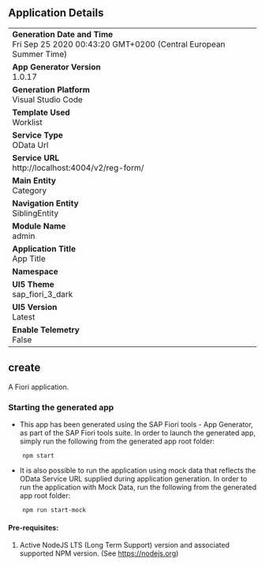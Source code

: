 ## Application Details
|               |
| ------------- |
|**Generation Date and Time**<br>Fri Sep 25 2020 00:43:20 GMT+0200 (Central European Summer Time)|
|**App Generator Version**<br>1.0.17|
|**Generation Platform**<br>Visual Studio Code|
|**Template Used**<br>Worklist|
|**Service Type**<br>OData Url|
|**Service URL**<br>http://localhost:4004/v2/reg-form/|
|**Main Entity**<br>Category|
|**Navigation Entity**<br>SiblingEntity|
|**Module Name**<br>admin|
|**Application Title**<br>App Title|
|**Namespace**<br>|
|**UI5 Theme**<br>sap_fiori_3_dark|
|**UI5 Version**<br>Latest |
|**Enable Telemetry**<br>False |

## create

A Fiori application.

### Starting the generated app

-   This app has been generated using the SAP Fiori tools - App Generator, as part of the SAP Fiori tools suite.  In order to launch the generated app, simply run the following from the generated app root folder:

```
    npm start
```

- It is also possible to run the application using mock data that reflects the OData Service URL supplied during application generation.  In order to run the application with Mock Data, run the following from the generated app root folder:

```
    npm run start-mock
```


#### Pre-requisites:

1. Active NodeJS LTS (Long Term Support) version and associated supported NPM version.  (See https://nodejs.org)


